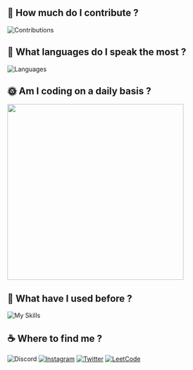 ## 💪 How much do I contribute ?
![Contributions](https://github-readme-streak-stats.herokuapp.com/?user=bravco&theme=transparent&hide_border=true)

## 📢 What languages do I speak the most ?
![Languages](https://github-readme-stats.vercel.app/api/top-langs/?username=Bravco&theme=transparent&hide_border=true&include_all_commits=false&count_private=false&layout=compact)

## 🌞 Am I coding on a daily basis ?
<img src="https://wakatime.com/share/@35ca0d1a-39c9-4e3d-a567-54cbeb048e9a/4e06addc-626c-4819-9f41-67ddd7981c3e.svg" height="400"/>

## 🧰 What have I used before ?
![My Skills](https://skillicons.dev/icons?i=androidstudio,bash,blender,c,cs,cpp,css,dart,bots,django,figma,firebase,flutter,gamemakerstudio,git,github,gradle,godot,html,ai,js,linux,md,mysql,netlify,nodejs,nuxtjs,ps,postgres,powershell,py,sqlite,stackoverflow,supabase,svg,ts,unity,visualstudio,vite,vscode,vue,webflow&theme=dark)

## ☕ Where to find me ?
![Discord](https://dcbadge.vercel.app/api/shield/574957089156366346)
[![Instagram](https://img.shields.io/badge/Instagram-%23E4405F.svg?style=for-the-badge&logo=Instagram&logoColor=white)](https://instagram.com/bravco_)
[![Twitter](https://img.shields.io/badge/Twitter-%231DA1F2.svg?style=for-the-badge&logo=Twitter&logoColor=white)](https://twitter.com/bravco_)
[![LeetCode](https://img.shields.io/badge/-LeetCode-FFA116?style=for-the-badge&logo=LeetCode&logoColor=black)](https://leetcode.com/Bravco/)
